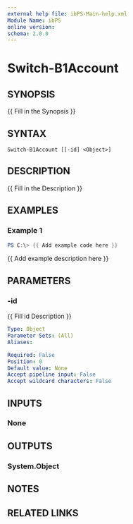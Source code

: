 ```yaml
---
external help file: ibPS-Main-help.xml
Module Name: ibPS
online version:
schema: 2.0.0
---
```


# Switch-B1Account

## SYNOPSIS
{{ Fill in the Synopsis }}

## SYNTAX

```
Switch-B1Account [[-id] <Object>]
```

## DESCRIPTION
{{ Fill in the Description }}

## EXAMPLES

### Example 1
```powershell
PS C:\> {{ Add example code here }}
```

{{ Add example description here }}

## PARAMETERS

### -id
{{ Fill id Description }}

```yaml
Type: Object
Parameter Sets: (All)
Aliases:

Required: False
Position: 0
Default value: None
Accept pipeline input: False
Accept wildcard characters: False
```

## INPUTS

### None
## OUTPUTS

### System.Object
## NOTES

## RELATED LINKS
